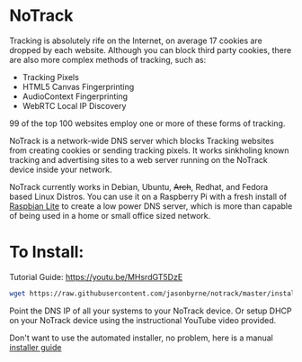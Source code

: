 # NoTrack
Tracking is absolutely rife on the Internet, on average 17 cookies are dropped by each website. Although you can block third party cookies, there are also more complex methods of tracking, such as:
 * Tracking Pixels 
 * HTML5 Canvas Fingerprinting 
 * AudioContext Fingerprinting 
 * WebRTC Local IP Discovery  
  
99 of the top 100 websites employ one or more of these forms of tracking.
  
NoTrack is a network-wide DNS server which blocks Tracking websites from creating cookies or sending tracking pixels. It works sinkholing known tracking and advertising sites to a web server running on the NoTrack device inside your network.
  
NoTrack currently works in Debian, Ubuntu, ~~Arch~~, Redhat, and Fedora based Linux Distros.
You can use it on a Raspberry Pi with a fresh install of [Raspbian Lite](https://www.raspberrypi.org/downloads/raspbian/) to create a low power DNS server, which is more than capable of being used in a home or small office sized network.
  
# To Install:  
Tutorial Guide: https://youtu.be/MHsrdGT5DzE  
```bash
wget https://raw.githubusercontent.com/jasonbyrne/notrack/master/install.sh && chmod +x install.sh && ./install.sh
```

Point the DNS IP of all your systems to your NoTrack device.
Or setup DHCP on your NoTrack device using the instructional YouTube video provided.
  
Don't want to use the automated installer, no problem, here is a manual [installer guide](https://github.com/quidsup/notrack/wiki/Custom-Install)
